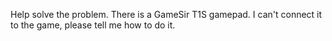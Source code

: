 Help solve the problem.  There is a GameSir T1S gamepad. I can't connect it to the game, please tell me how to do it.
